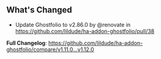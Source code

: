 ## What's Changed
* Update Ghostfolio to v2.86.0 by @renovate in https://github.com/lildude/ha-addon-ghostfolio/pull/38


**Full Changelog**: https://github.com/lildude/ha-addon-ghostfolio/compare/v1.11.0...v1.12.0
